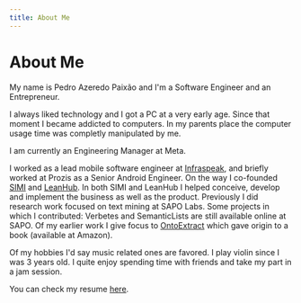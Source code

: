 ```yaml
---
title: About Me
---
```


# About Me

My name is Pedro Azeredo Paixão and I'm a Software Engineer and an Entrepreneur.

I always liked technology and I got a PC at a very early age. Since that moment I became addicted to computers. In my parents place the computer usage time was completly manipulated by me.

I am currently an Engineering Manager at Meta.

I worked as a lead mobile software engineer at [Infraspeak](projects/infraspeak), and briefly worked at Prozis as a Senior Android Engineer. On the way I co-founded [SIMI](projects/simi) and [LeanHub](projects/leanhub). In both SIMI and LeanHub I helped conceive, develop and implement the business as well as the product. Previously I did research work focused on text mining at SAPO Labs. Some projects in which I contributed: Verbetes and SemanticLists are still available online at SAPO. Of my earlier work I give focus to [OntoExtract](projects/ontoextract) which gave origin to a book (available at Amazon).

Of my hobbies I'd say music related ones are favored. I play violin since I was 3 years old. I quite enjoy spending time with friends and take my part in a jam session.

You can check my resume [here](resume).
